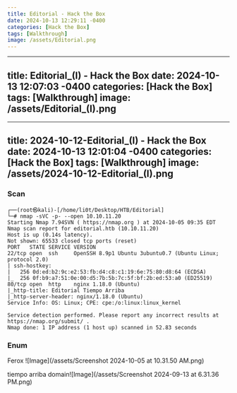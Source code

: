 ```yaml
---
title: Editorial - Hack the Box
date: 2024-10-13 12:29:11 -0400
categories: [Hack the Box]
tags: [Walkthrough]
image: /assets/Editorial.png
---
```

---
title: Editorial_(I) - Hack the Box
date: 2024-10-13 12:07:03 -0400
categories: [Hack the Box]
tags: [Walkthrough]
image: /assets/Editorial_(I).png
---
---
title: 2024-10-12-Editorial_(I) - Hack the Box
date: 2024-10-13 12:01:04 -0400
categories: [Hack the Box]
tags: [Walkthrough]
image: /assets/2024-10-12-Editorial_(I).png
---
### Scan
```
┌──(root㉿kali)-[/home/li0t/Desktop/HTB/Editorial]
└─# nmap -sVC -p- --open 10.10.11.20
Starting Nmap 7.94SVN ( https://nmap.org ) at 2024-10-05 09:35 EDT
Nmap scan report for editorial.htb (10.10.11.20)
Host is up (0.14s latency).
Not shown: 65533 closed tcp ports (reset)
PORT   STATE SERVICE VERSION
22/tcp open  ssh     OpenSSH 8.9p1 Ubuntu 3ubuntu0.7 (Ubuntu Linux; protocol 2.0)
| ssh-hostkey: 
|   256 0d:ed:b2:9c:e2:53:fb:d4:c8:c1:19:6e:75:80:d8:64 (ECDSA)
|_  256 0f:b9:a7:51:0e:00:d5:7b:5b:7c:5f:bf:2b:ed:53:a0 (ED25519)
80/tcp open  http    nginx 1.18.0 (Ubuntu)
|_http-title: Editorial Tiempo Arriba
|_http-server-header: nginx/1.18.0 (Ubuntu)
Service Info: OS: Linux; CPE: cpe:/o:linux:linux_kernel

Service detection performed. Please report any incorrect results at https://nmap.org/submit/ .
Nmap done: 1 IP address (1 host up) scanned in 52.83 seconds
```
### Enum
Ferox ![Image](/assets/Screenshot 2024-10-05 at 10.31.50 AM.png)

tiempo arriba domain![Image](/assets/Screenshot 2024-09-13 at 6.31.36 PM.png)
